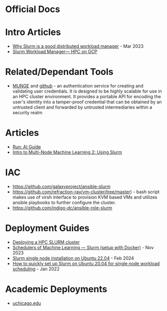 # Official Docs


# Intro Articles
- [Why Slurm is a good distributed workload manager](https://medium.com/@mikeshine/why-slurm-is-a-good-distributed-workload-manager-aeda53947bd0) - Mar 2023
- [Slurm Workload Manager— HPC on GCP](https://medium.com/google-cloud/slurm-workload-manager-hpc-on-gcp-ee5ed2d22e16)

# Related/Dependant Tools
- [MUNGE](https://dun.github.io/munge/) and [github](https://github.com/dun/munge) - an authentication service for creating and validating user credentials. It is designed to be highly scalable for use in an HPC cluster environment. It provides a portable API for encoding the user's identity into a tamper-proof credential that can be obtained by an untrusted client and forwarded by untrusted intermediaries within a security realm

# Articles
- [Run: AI Guide](https://www.run.ai/guides/slurm)
- [Intro to Multi-Node Machine Learning 2: Using Slurm](https://medium.com/@laura.hanu10/intro-to-multi-node-machine-learning-2-using-slurm-37acbcebf4f9)

# IAC
- https://github.com/galaxyproject/ansible-slurm
- https://github.com/refraction-ray/vm-cluster/tree/master) - bash script makes use of virsh interface to provision KVM based VMs and utilizes ansible playbooks to further configure the cluster.
- https://github.com/indigo-dc/ansible-role-slurm

# Deployment Guides
- [Deploying a HPC SLURM cluster](https://docs.catalystcloud.nz/tutorials/containers/deploying-a-hpc-slurm-cluster.html)
- [Schedulers of Machine Learning — Slurm (setup with Docker)](https://medium.com/itnext/schedulers-of-machine-learning-slurm-setup-with-docker-4413a019bc93) - Nov 2023
- [Slurm single node installation on Ubuntu 22.04](https://medium.com/@pausantanapi2/slurm-single-node-installation-on-ubuntu-22-04-6479e70f7911) - Feb 2024
- [How to quickly set up Slurm on Ubuntu 20.04 for single node workload scheduling](https://medium.com/@drtailor/how-to-setup-slurm-on-ubuntu-20-04-for-single-node-work-scheduling-6cc909574365) - Jan 2022 


# Academic Deployments
- [uchicago.edu](https://howto.cs.uchicago.edu/slurm)

